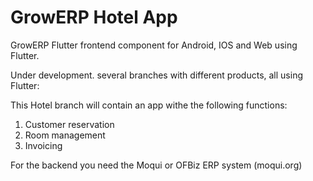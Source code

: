 # GrowERP Hotel App

GrowERP Flutter frontend component for Android, IOS and Web using Flutter.

Under development.
several branches with different products, all using Flutter:

This Hotel branch will contain an app withe the following functions:

1. Customer reservation
2. Room management
3. Invoicing

For the backend you need the Moqui or OFBiz ERP system (moqui.org) 
